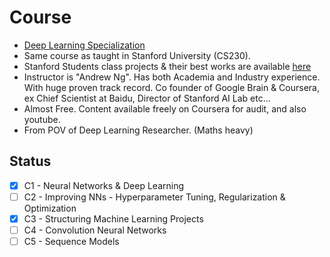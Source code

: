 # Course
- [Deep Learning Specialization](https://www.coursera.org/specializations/deep-learning)
- Same course as taught in Stanford University (CS230).
- Stanford Students class projects & their best works are available [here](https://cs230.stanford.edu/project/)
- Instructor is "Andrew Ng". Has both Academia and Industry experience. With huge proven track record. Co founder of Google Brain & Coursera, ex Chief Scientist at Baidu, Director of Stanford AI Lab etc...
- Almost Free. Content available freely on Coursera for audit, and also youtube.
- From POV of Deep Learning Researcher. (Maths heavy)

## Status
- [x] C1 - Neural Networks & Deep Learning
- [ ] C2 - Improving NNs - Hyperparameter Tuning, Regularization & Optimization
- [x] C3 - Structuring Machine Learning Projects
- [ ] C4 - Convolution Neural Networks
- [ ] C5 - Sequence Models